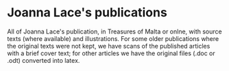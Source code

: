 Joanna Lace's publications
==========================

All of Joanna Lace's publication, in Treasures of Malta or onlne, with
source texts (where available) and illustrations.  For some older
publications where the original texts were not kept, we have scans of
the published articles with a brief cover text; for other articles we
have the original files (.doc or .odt) converted into latex.

